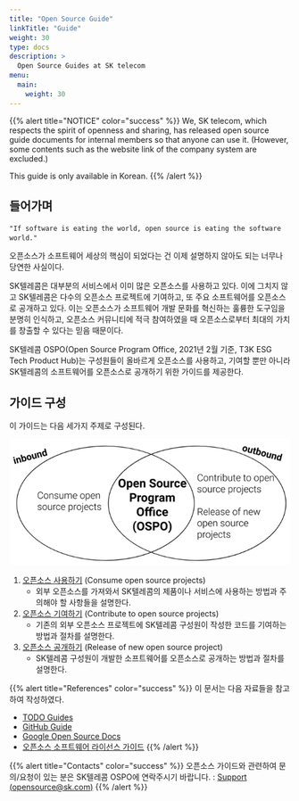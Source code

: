 ```yaml
---
title: "Open Source Guide"
linkTitle: "Guide"
weight: 30
type: docs
description: >
  Open Source Guides at SK telecom
menu:
  main:
    weight: 30
---
```


{{% alert title="NOTICE" color="success" %}}
We, SK telecom, which respects the spirit of openness and sharing, has released open source guide documents for internal members so that anyone can use it. (However, some contents such as the website link of the company system are excluded.)

This guide is only available in Korean.
{{% /alert %}}

## 들어가며

`"If software is eating the world, open source is eating the software world."`

오픈소스가 소프트웨어 세상의 핵심이 되었다는 건 이제 설명하지 않아도 되는 너무나 당연한 사실이다.

SK텔레콤은 대부분의 서비스에서 이미 많은 오픈소스를 사용하고 있다. 이에 그치지 않고 SK텔레콤은 다수의 오픈소스 프로젝트에 기여하고, 또 주요 소프트웨어를 오픈소스로 공개하고 있다. 이는 오픈소스가 소프트웨어 개발 문화를 혁신하는 훌륭한 도구임을 분명히 인식하고, 오픈소스 커뮤니티에 적극 참여하였을 때 오픈소스로부터 최대의 가치를 창출할 수 있다는 믿음 때문이다.

SK텔레콤 OSPO(Open Source Program Office, 2021년 2월 기준, T3K ESG Tech Product Hub)는 구성원들이 올바르게 오픈소스를 사용하고, 기여할 뿐만 아니라 SK텔레콤의 소프트웨어를 오픈소스로 공개하기 위한 가이드를 제공한다.

## 가이드 구성

이 가이드는 다음 세가지 주제로 구성된다.

![ospo](./ospo.png)

1. [오픈소스 사용하기](/guide/use) (Consume open source projects)
   * 외부 오픈소스를 가져와서 SK텔레콤의 제품이나 서비스에 사용하는 방법과 주의해야 할 사항들을 설명한다.
2. [오픈소스 기여하기](/guide/contribute) (Contribute to open source projects)
   * 기존의 외부 오픈소스 프로젝트에 SK텔레콤 구성원이 작성한 코드를 기여하는 방법과 절차를 설명한다.
3. [오픈소스 공개하기](/guide/release) (Release of new open source project)
   * SK텔레콤 구성원이 개발한 소프트웨어를 오픈소스로 공개하는 방법과 절차를 설명한다.
  

{{% alert title="References" color="success" %}}
이 문서는 다음 자료들을 참고하여 작성하였다.
* [TODO Guides](https://todogroup.org/guides/)
* [GitHub Guide](https://opensource.guide/)
* [Google Open Source Docs](https://opensource.google/docs/)
* [오픈소스 소프트웨어 라이선스 가이드](https://www.olis.or.kr/license/licenseGuide.do)
{{% /alert %}}


{{% alert title="Contacts" color="success" %}}
오픈소스 가이드와 관련하여 문의/요청이 있는 분은 SK텔레콤 OSPO에 연락주시기 바랍니다. : [Support (opensource@sk.com)](https://tde.sktelecom.com/wiki/pages/viewpage.action?pageId=305680229)
{{% /alert %}}

